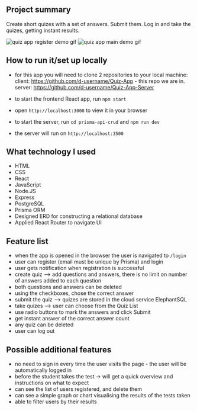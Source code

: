 ## Project summary  
Create short quizes with a set of answers. Submit them. Log in and take the quizes, getting instant results.

![quiz app register demo gif](https://github.com/d-username/Quiz-App/blob/main/public/images/quiz_app_register_demo.gif)
![quiz app main demo gif](https://github.com/d-username/Quiz-App/blob/main/public/images/quiz_app_main_demo.gif)

## How to run it/set up locally  
- for this app you will need to clone 2 repositories to your local machine:
client: https://github.com/d-username/Quiz-App - this repo we are in.
server: https://github.com/d-username/Quiz-App-Server

- to start the frontend React app, run ``npm start``
- open ``http://localhost:3000`` to view it in your browser  
- to start the server, run ``cd prisma-api-crud`` and ``npm run dev``
- the server will run on ``http://localhost:3500``


## What technology I used  
- HTML
- CSS
- React
- JavaScript
- Node.JS
- Express
- PostgreSQL
- Prisma ORM
- Designed ERD for constructing a relational database
- Applied React Router to navigate UI


## Feature list  
- when the app is opened in the browser the user is navigated to ``/login``
- user can register (email must be unique by Prisma) and login
- user gets notification when registration is successful
- create quiz --> add questions and answers, there is no limit on number of answers added to each question
- both questions and answers can be deleted
- using the checkboxes, chose the correct answer
- submit the quiz --> quizes are stored in the cloud service ElephantSQL 
- take quizes --> user can choose from the Quiz List
- use radio buttons to mark the answers and click Submit
- get instant answer of the correct answer count
- any quiz can be deleted
- user can log out


## Possible additional features  
- no need to sign in every time the user visits the page - the user will be automatically logged in
- before the student takes the test → will get a quick overview and instructions on what to expect
- can see the list of users registered, and delete them
- can see a simple graph or chart visualising the results of the tests taken
- able to filter users by their results

<br />
